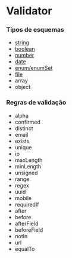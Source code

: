 # Validator

### Tipos de esquemas

* [string](/doc/reference/validator/schema/string.md)
* [boolean](/doc/reference/validator/schema/boolean.md)
* [number](/doc/reference/validator/schema/number.md)
* [date](/doc/reference/validator/schema/number.md)
* [enum/enumSet](/doc/reference/validator/schema/enum.md)
* [file](/doc/reference/validator/schema/file.md)
* array
* object

### Regras de validação

* alpha
* confirmed
* distinct
* email
* exists
* unique
* ip
* maxLength
* minLength
* unsigned
* range
* regex
* uuid
* mobile
* requiredIf
* after
* before
* afterField
* beforeField
* notIn
* url
* equalTo
